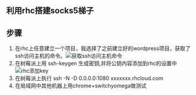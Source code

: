 ## 利用rhc搭建socks5梯子

## 步骤
  1. 在rhc上任意建立一个项目，我选择了之前建立好的wordpress项目，获取了ssh访问主机的命令。![获取ssh访问主机命令](https://note.augus.tech/api/file/getImage?fileId=58e743163c9b99000c000010)
  2. 在树莓派上用 ssh-keygen 生成密钥,并将公钥内容添加到rhc的设置中![rhc添加key](https://note.augus.tech/api/file/getImage?fileId=58e743163c9b99000c00000f)
  3. 在树莓派上执行 ssh -N -D 0.0.0.0:1080 xxxxxxx.rhcloud.com
  4. 在局域网中其他机器上用chrome+switchyomega做测试
